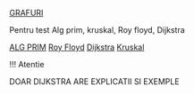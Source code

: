 [GRAFURI](/grafuri.html)

Pentru test Alg prim, kruskal, Roy floyd, Dijkstra

[ALG PRIM](/AlgPrim.html)
[Roy Floyd](/Roy-Floyd.html)
[Dijkstra](/algDijkstra.html)
[Kruskal](/kruskal.html)

!!! Atentie	

DOAR DIJKSTRA ARE EXPLICATII SI EXEMPLE
